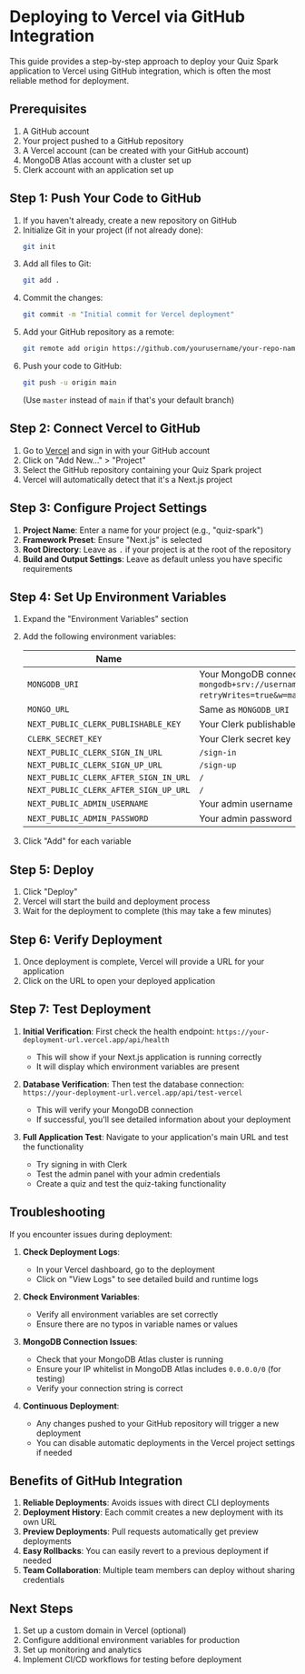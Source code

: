 # Deploying to Vercel via GitHub Integration

This guide provides a step-by-step approach to deploy your Quiz Spark application to Vercel using GitHub integration, which is often the most reliable method for deployment.

## Prerequisites

1. A GitHub account
2. Your project pushed to a GitHub repository
3. A Vercel account (can be created with your GitHub account)
4. MongoDB Atlas account with a cluster set up
5. Clerk account with an application set up

## Step 1: Push Your Code to GitHub

1. If you haven't already, create a new repository on GitHub
2. Initialize Git in your project (if not already done):
   ```bash
   git init
   ```
3. Add all files to Git:
   ```bash
   git add .
   ```
4. Commit the changes:
   ```bash
   git commit -m "Initial commit for Vercel deployment"
   ```
5. Add your GitHub repository as a remote:
   ```bash
   git remote add origin https://github.com/yourusername/your-repo-name.git
   ```
6. Push your code to GitHub:
   ```bash
   git push -u origin main
   ```
   (Use `master` instead of `main` if that's your default branch)

## Step 2: Connect Vercel to GitHub

1. Go to [Vercel](https://vercel.com/) and sign in with your GitHub account
2. Click on "Add New..." > "Project"
3. Select the GitHub repository containing your Quiz Spark project
4. Vercel will automatically detect that it's a Next.js project

## Step 3: Configure Project Settings

1. **Project Name**: Enter a name for your project (e.g., "quiz-spark")
2. **Framework Preset**: Ensure "Next.js" is selected
3. **Root Directory**: Leave as `.` if your project is at the root of the repository
4. **Build and Output Settings**: Leave as default unless you have specific requirements

## Step 4: Set Up Environment Variables

1. Expand the "Environment Variables" section
2. Add the following environment variables:

   | Name | Value |
   |------|-------|
   | `MONGODB_URI` | Your MongoDB connection string (e.g., `mongodb+srv://username:password@cluster.mongodb.net/quizdb?retryWrites=true&w=majority`) |
   | `MONGO_URL` | Same as `MONGODB_URI` |
   | `NEXT_PUBLIC_CLERK_PUBLISHABLE_KEY` | Your Clerk publishable key |
   | `CLERK_SECRET_KEY` | Your Clerk secret key |
   | `NEXT_PUBLIC_CLERK_SIGN_IN_URL` | `/sign-in` |
   | `NEXT_PUBLIC_CLERK_SIGN_UP_URL` | `/sign-up` |
   | `NEXT_PUBLIC_CLERK_AFTER_SIGN_IN_URL` | `/` |
   | `NEXT_PUBLIC_CLERK_AFTER_SIGN_UP_URL` | `/` |
   | `NEXT_PUBLIC_ADMIN_USERNAME` | Your admin username |
   | `NEXT_PUBLIC_ADMIN_PASSWORD` | Your admin password |

3. Click "Add" for each variable

## Step 5: Deploy

1. Click "Deploy"
2. Vercel will start the build and deployment process
3. Wait for the deployment to complete (this may take a few minutes)

## Step 6: Verify Deployment

1. Once deployment is complete, Vercel will provide a URL for your application
2. Click on the URL to open your deployed application

## Step 7: Test Deployment

1. **Initial Verification**: First check the health endpoint: `https://your-deployment-url.vercel.app/api/health`
   - This will show if your Next.js application is running correctly
   - It will display which environment variables are present

2. **Database Verification**: Then test the database connection: `https://your-deployment-url.vercel.app/api/test-vercel`
   - This will verify your MongoDB connection
   - If successful, you'll see detailed information about your deployment

3. **Full Application Test**: Navigate to your application's main URL and test the functionality
   - Try signing in with Clerk
   - Test the admin panel with your admin credentials
   - Create a quiz and test the quiz-taking functionality

## Troubleshooting

If you encounter issues during deployment:

1. **Check Deployment Logs**:
   - In your Vercel dashboard, go to the deployment
   - Click on "View Logs" to see detailed build and runtime logs

2. **Check Environment Variables**:
   - Verify all environment variables are set correctly
   - Ensure there are no typos in variable names or values

3. **MongoDB Connection Issues**:
   - Check that your MongoDB Atlas cluster is running
   - Ensure your IP whitelist in MongoDB Atlas includes `0.0.0.0/0` (for testing)
   - Verify your connection string is correct

4. **Continuous Deployment**:
   - Any changes pushed to your GitHub repository will trigger a new deployment
   - You can disable automatic deployments in the Vercel project settings if needed

## Benefits of GitHub Integration

1. **Reliable Deployments**: Avoids issues with direct CLI deployments
2. **Deployment History**: Each commit creates a new deployment with its own URL
3. **Preview Deployments**: Pull requests automatically get preview deployments
4. **Easy Rollbacks**: You can easily revert to a previous deployment if needed
5. **Team Collaboration**: Multiple team members can deploy without sharing credentials

## Next Steps

1. Set up a custom domain in Vercel (optional)
2. Configure additional environment variables for production
3. Set up monitoring and analytics
4. Implement CI/CD workflows for testing before deployment